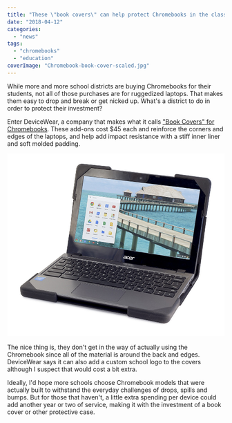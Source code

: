 ```yaml
---
title: "These \"book covers\" can help protect Chromebooks in the classroom"
date: "2018-04-12"
categories: 
  - "news"
tags: 
  - "chromebooks"
  - "education"
coverImage: "Chromebook-book-cover-scaled.jpg"
---
```


While more and more school districts are buying Chromebooks for their students, not all of those purchases are for ruggedized laptops. That makes them easy to drop and break or get nicked up. What's a district to do in order to protect their investment?

Enter DeviceWear, a company that makes what it calls ["Book Covers" for Chromebooks](http://www.devicewear.com/book-covers/). These add-ons cost $45 each and reinforce the corners and edges of the laptops, and help add impact resistance with a stiff inner liner and soft molded padding.

[![](images/acer-book-cover.jpg)](https://aboutchromebooks.com/wp-content/uploads/2018/04/acer-book-cover.jpg)

The nice thing is, they don't get in the way of actually using the Chromebook since all of the material is around the back and edges. DeviceWear says it can also add a custom school logo to the covers although I suspect that would cost a bit extra.

Ideally, I'd hope more schools choose Chromebook models that were actually built to withstand the everyday challenges of drops, spills and bumps. But for those that haven't, a little extra spending per device could add another year or two of service, making it with the investment of a book cover or other protective case.
